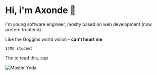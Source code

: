 <!-- # Hi there 👋

<!--
**axonde/axonde** is a ✨ _special_ ✨ repository because its `README.md` (this file) appears on your GitHub profile.

Here are some ideas to get you started:

- 🔭 I’m currently working on ...
- 🌱 I’m currently learning ...
- 👯 I’m looking to collaborate on ...
- 🤔 I’m looking for help with ...
- 💬 Ask me about ...
- 📫 How to reach me: ...
- 😄 Pronouns: ...
- ⚡ Fun fact: ...
-->

# Hi, i'm Axonde 🌊

I'm young software engineer, moslty based on web development (now prefere frontend).

Like the Goggins world vision - **can't heart me**

`ITMO student`

Thx to read this, sup

![Master Yoda](https://github.com/axonde/axonde/blob/master/master-yoda.png)
